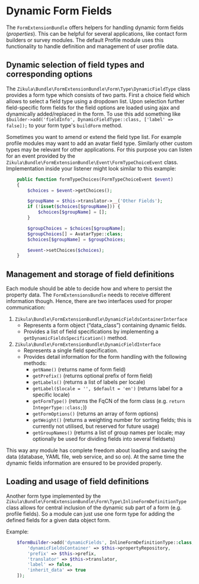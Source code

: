 Dynamic Form Fields
===================

The `FormExtensionBundle` offers helpers for handling dynamic form fields (*properties*). This can be helpful for several applications, like contact form builders or survey modules. The default Profile module uses this functionality to handle definition and management of user profile data.

Dynamic selection of field types and corresponding options
----------------------------------------------------------

The `Zikula\Bundle\FormExtensionBundle\Form\Type\DynamicFieldType` class provides a form type which consists of two parts. First a choice field which allows to select a field type using a dropdown list. Upon selection further field-specific form fields for the field options are loaded using ajax and dynamically added/replaced in the form. To use this add something like `$builder->add('fieldInfo', DynamicFieldType::class, ['label' => false]);` to your form type's `buildForm` method.

Sometimes you want to amend or extend the field type list. For example profile modules may want to add an avatar field type. Similarly other custom types may be relevant for other applications. For this purpose you can listen for an event provided by the `Zikula\Bundle\FormExtensionBundle\Event\FormTypeChoiceEvent` class. Implementation inside your listener might look similar to this example:

```php
    public function formTypeChoices(FormTypeChoiceEvent $event)
    {
        $choices = $event->getChoices();

        $groupName = $this->translator->__('Other Fields');
        if (!isset($choices[$groupName])) {
            $choices[$groupName] = [];
        }

        $groupChoices = $choices[$groupName];
        $groupChoices[] = AvatarType::class;
        $choices[$groupName] = $groupChoices;

        $event->setChoices($choices);
    }
```

Management and storage of field definitions
-------------------------------------------

Each module should be able to decide how and where to persist the property data. The `FormExtensionsBundle` needs to receive different information though. Hence, there are two interfaces used for proper communication:

1. `Zikula\Bundle\FormExtensionBundle\DynamicFieldsContainerInterface`
   - Represents a form object (“data_class”) containing dynamic fields.
   - Provides a list of field specifications by implementing a `getDynamicFieldsSpecification()` method.
2. `Zikula\Bundle\FormExtensionBundle\DynamicFieldInterface`
   - Represents a single field specification.
   - Provides detail information for the form handling with the following methods:
       - `getName()` (returns name of form field)
       - `getPrefix()` (returns optional prefix of form field)
       - `getLabels()` (returns a list of labels per locale)
       - `getLabel($locale = '', $default = 'en')` (returns label for a specific locale)
       - `getFormType()` (returns the FqCN of the form class (e.g. `return IntegerType::class;`))
       - `getFormOptions()` (returns an array of form options)
       - `getWeight()` (returns a weighting number for sorting fields; this is currently not utilised, but reserved for future usage)
       - `getGroupNames()` (returns a list of group names per locale; may optionally be used for dividing fields into several fieldsets)

This way any module has complete freedom about loading and saving the data (database, YAML file, web service, and so on). At the same time the dynamic fields information are ensured to be provided properly.

Loading and usage of field definitions
--------------------------------------

Another form type implemented by the `Zikula\Bundle\FormExtensionBundle\Form\Type\InlineFormDefinitionType` class allows for central inclusion of the dynamic sub part of a form (e.g. profile fields). So a module can just use one form type for adding the defined fields for a given data object form.

Example:

```php
    $formBuilder->add('dynamicFields', InlineFormDefinitionType::class, [
        'dynamicFieldsContainer' => $this->propertyRepository,
        'prefix' => $this->prefix,
        'translator' => $this->translator,
        'label' => false,
        'inherit_data' => true
    ]);
```
